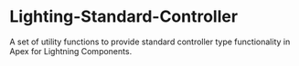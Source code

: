 # Lighting-Standard-Controller
A set of utility functions to provide standard controller type functionality in Apex for Lightning Components.
